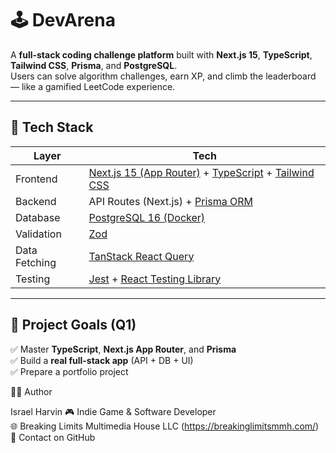 # 🕹️ DevArena

A **full-stack coding challenge platform** built with **Next.js 15**, **TypeScript**, **Tailwind CSS**, **Prisma**, and **PostgreSQL**.  
Users can solve algorithm challenges, earn XP, and climb the leaderboard — like a gamified LeetCode experience.

---

## 🚀 Tech Stack

| Layer | Tech |
|-------|------|
| Frontend | [Next.js 15 (App Router)](https://nextjs.org/) + [TypeScript](https://www.typescriptlang.org/) + [Tailwind CSS](https://tailwindcss.com/) |
| Backend | API Routes (Next.js) + [Prisma ORM](https://www.prisma.io/) |
| Database | [PostgreSQL 16 (Docker)](https://hub.docker.com/_/postgres) |
| Validation | [Zod](https://zod.dev/) |
| Data Fetching | [TanStack React Query](https://tanstack.com/query/latest) |
| Testing | [Jest](https://jestjs.io/) + [React Testing Library](https://testing-library.com/) |

---

## 🧠 Project Goals (Q1)

✅ Master **TypeScript**, **Next.js App Router**, and **Prisma**  
✅ Build a **real full-stack app** (API + DB + UI)  
✅ Prepare a portfolio project


👨‍💻 Author

Israel Harvin
🎮 Indie Game & Software Developer <br>
🌐 Breaking Limits Multimedia House LLC (https://breakinglimitsmmh.com/) <br>
📧 Contact on GitHub <br>
